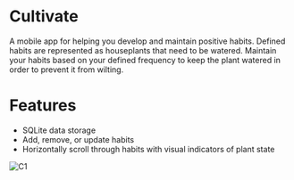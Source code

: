 
# Cultivate
A mobile app for helping you develop and maintain positive habits. Defined habits are represented as houseplants that need to be watered. Maintain your habits based on your defined frequency to keep the plant watered in order to prevent it from wilting.

# Features
- SQLite data storage
- Add, remove, or update habits
- Horizontally scroll through habits with visual indicators of plant state

![C1](https://user-images.githubusercontent.com/52557062/125820695-4ee74fb2-b46b-49ca-9c7b-6357b9297d1a.gif)
